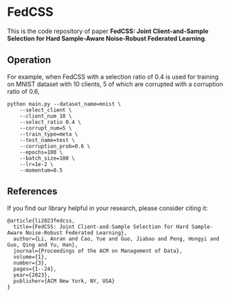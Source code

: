 # FedCSS
This is the code repository of paper **FedCSS: Joint Client-and-Sample Selection for Hard Sample-Aware Noise-Robust Federated Learning**.

## Operation
For example, when FedCSS with a selection ratio of 0.4 is used for training on MNIST dataset with 10 clients, 5 of which are corrupted with a corruption ratio of 0.6,

```
python main.py --dataset_name=mnist \
	--select_client \
	--client_num 10 \
	--select_ratio 0.4 \
	--corrupt_num=5 \
 	--train_type=meta \
	--test_name=test \
	--corruption_prob=0.6 \
	--epochs=100 \
	--batch_size=100 \
	--lr=1e-2 \
	--momentum=0.5
```



## References

If you find our library helpful in your research, please consider citing it:

```
@article{li2023fedcss,
  title={FedCSS: Joint Client-and-Sample Selection for Hard Sample-Aware Noise-Robust Federated Learning},
  author={Li, Anran and Cao, Yue and Guo, Jiabao and Peng, Hongyi and Guo, Qing and Yu, Han},
  journal={Proceedings of the ACM on Management of Data},
  volume={1},
  number={3},
  pages={1--24},
  year={2023},
  publisher={ACM New York, NY, USA}
}
```

